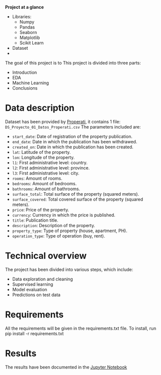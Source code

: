 **Project at a glance**

- Libraries:
  - Numpy
  - Pandas
  - Seaborn
  - Matplotlib
  - Scikit Learn
- Dataset
- 
The goal of this project is to 
This project is divided into three parts:

- Introduction
- EDA
- Machine Learning
- Conclusions

# Data description
Dataset has been provided by [Properati](https://www.properati.com.ar/data), it contains 1 file: `DS_Proyecto_01_Datos_Properati.csv`
The parameters included are:
- `start_date`: Date of registration of the property publication.
- `end_date`: Date in which the publication has been withdrawed.
- `created_on`: Date in which the publication has been created.
- `lat`: Latitude of the property.
- `lon`: Longitude of the property.
- `l1`: First administrative level: country.
- `l2`: First administrative level: province.
- `l3`: First administrative level: city.
- `rooms`: Amount of rooms.
- `bedrooms`: Amount of bedrooms.
- `bathrooms`: Amount of bathrooms.
- `surface_total`: Total surface of the property (squared meters).
- `surface_covered`: Total covered surface of the property (squared meters).
- `price`: Price of the property.
- `currency`: Currency in which the price is published.
- `title`: Publication title.
- `description`: Description of the property.
- `property_type`: Type of property (house, apartment, PH).
- `operation_type`: Type of operation (buy, rent).

# Technical overview
The project has been divided into various steps, which include:
- Data exploration and cleaning
- Supervised learning
- Model evaluation
- Predictions on test data

# Requirements
All the requirements will be given in the requirements.txt file. To install, run pip install -r requirements.txt

# Results
The results have been documented in the [Jupyter Notebook](https://github.com/gpozzi/acamica-DS/blob/master/Project%2001/DSProyecto01.ipynb)
